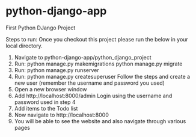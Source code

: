 # python-django-app
 First Python DJango Project

Steps to run:
Once you checkout this project please run the below in your local directory.

1. Navigate to python-django-app/python_django_project
2. Run: 
	python manage.py makemigrations
	python manage.py migrate
3. Run:
	python manage.py runserver
4. Run:
	python manage.py createsuperuser
	Follow the steps and create a new user (remember the username and password you used)
5. Open a new browser window
6. Add http://localhost:8000/admin
	Login using the username and password used in step 4
7. Add items to the Todo list
8. Now navigate to http://localhost:8000
9. You will be able to see the website and also navigate through various pages